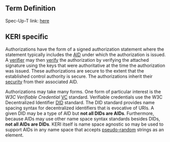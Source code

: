 ## Term Definition

Spec-Up-T link: <a href='https://weboftrust.github.io/WOT-terms/docs/glossary/authorization'>here</a>

## KERI specific
Authorizations have the form of a signed authorization statement where the statement typically includes the [AID](autonomic-identifier) under which the authorization is issued. A [verifier](verifier) may then [verify](verify) the authorization by verifying the attached signature using the keys that were authoritative at the time the authorization was issued. These authorizations are secure to the extent that the established control authority is secure. The authorizations inherit their [security](security) from their associated AID.

Authorizations may take many forms. One form of particular interest is the *W3C Verifiable Credential* [VC](VC) standard. Verifiable credentials use the W3C Decentralized Identifier [DID](DID) standard. The DID standard provides name spacing syntax for decentralized identifiers that is evocative of URIs. A given DID may be a type of AID but **not all DIDs are AIDs**. Furthermore, because AIDs may use other name space syntax standards besides DIDs, **not all AIDs are DIDs**. KERI itself is name space agnostic so may be used to support AIDs in any name space that accepts [pseudo-random](pseudo-random-number) strings as an element.